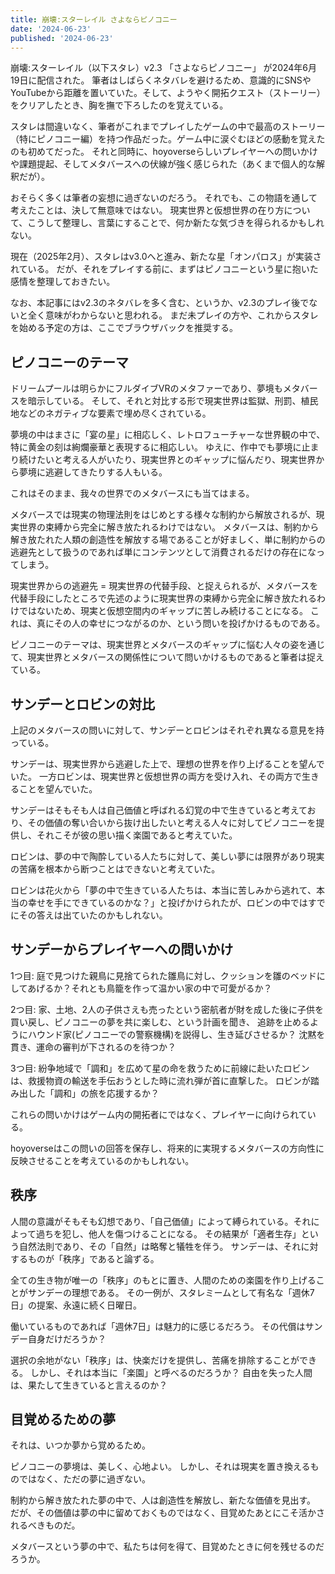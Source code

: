 ```yaml
---
title: 崩壊:スターレイル さよならピノコニー
date: '2024-06-23'
published: '2024-06-23'
---
```


崩壊:スターレイル（以下スタレ）v2.3 「さよならピノコニー」 が2024年6月19日に配信された。
筆者はしばらくネタバレを避けるため、意識的にSNSやYouTubeから距離を置いていた。そして、ようやく開拓クエスト（ストーリー）をクリアしたとき、胸を撫で下ろしたのを覚えている。

スタレは間違いなく、筆者がこれまでプレイしたゲームの中で最高のストーリー（特にピノコニー編）を持つ作品だった。ゲーム中に涙ぐむほどの感動を覚えたのも初めてだった。
それと同時に、hoyoverseらしいプレイヤーへの問いかけや課題提起、そしてメタバースへの伏線が強く感じられた（あくまで個人的な解釈だが）。

おそらく多くは筆者の妄想に過ぎないのだろう。
それでも、この物語を通して考えたことは、決して無意味ではない。
現実世界と仮想世界の在り方について、こうして整理し、言葉にすることで、何か新たな気づきを得られるかもしれない。

現在（2025年2月）、スタレはv3.0へと進み、新たな星「オンパロス」が実装されている。
だが、それをプレイする前に、まずはピノコニーという星に抱いた感情を整理しておきたい。

なお、本記事にはv2.3のネタバレを多く含む、というか、v2.3のプレイ後でないと全く意味がわからないと思われる。
まだ未プレイの方や、これからスタレを始める予定の方は、ここでブラウザバックを推奨する。


















## ピノコニーのテーマ

ドリームプールは明らかにフルダイブVRのメタファーであり、夢境もメタバースを暗示している。
そして、それと対比する形で現実世界は監獄、刑罰、植民地などのネガティブな要素で埋め尽くされている。

夢境の中はまさに「宴の星」に相応しく、レトロフューチャーな世界観の中で、特に黄金の刻は絢爛豪華と表現するに相応しい。
ゆえに、作中でも夢境に止まり続けたいと考える人がいたり、現実世界とのギャップに悩んだり、現実世界から夢境に逃避してきたりする人もいる。

これはそのまま、我々の世界でのメタバースにも当てはまる。

メタバースでは現実の物理法則をはじめとする様々な制約から解放されるが、現実世界の束縛から完全に解き放たれるわけではない。
メタバースは、制約から解き放たれた人類の創造性を解放する場であることが好ましく、単に制約からの逃避先として扱うのであれば単にコンテンツとして消費されるだけの存在になってしまう。

現実世界からの逃避先 = 現実世界の代替手段、と捉えられるが、メタバースを代替手段にしたところで先述のように現実世界の束縛から完全に解き放たれるわけではないため、現実と仮想空間内のギャップに苦しみ続けることになる。
これは、真にその人の幸せにつながるのか、という問いを投げかけるものである。

ピノコニーのテーマは、現実世界とメタバースのギャップに悩む人々の姿を通じて、現実世界とメタバースの関係性について問いかけるものであると筆者は捉えている。


## サンデーとロビンの対比

上記のメタバースの問いに対して、サンデーとロビンはそれぞれ異なる意見を持っている。

サンデーは、現実世界から逃避した上で、理想の世界を作り上げることを望んでいた。
一方ロビンは、現実世界と仮想世界の両方を受け入れ、その両方で生きることを望んでいた。

サンデーはそもそも人は自己価値と呼ばれる幻覚の中で生きていると考えており、その価値の奪い合いから抜け出したいと考える人々に対してピノコニーを提供し、それこそが彼の思い描く楽園であると考えていた。

ロビンは、夢の中で陶酔している人たちに対して、美しい夢には限界があり現実の苦痛を根本から断つことはできないと考えていた。

ロビンは花火から「夢の中で生きている人たちは、本当に苦しみから逃れて、本当の幸せを手にできているのかな？」と投げかけられたが、ロビンの中ではすでにその答えは出ていたのかもしれない。

## サンデーからプレイヤーへの問いかけ

1つ目:
庭で見つけた親鳥に見捨てられた雛鳥に対し、クッションを雛のベッドにしてあげるか？それとも鳥籠を作って温かい家の中で可愛がるか？

2つ目:
家、土地、2人の子供さえも売ったという密航者が財を成した後に子供を買い戻し、ピノコニーの夢を共に楽しむ、という計画を聞き、
追跡を止めるようにハウンド家(ピノコニーでの警察機構)を説得し、生き延びさせるか？
沈黙を貫き、運命の審判が下されるのを待つか？

3つ目:
紛争地域で「調和」を広めて星の命を救うために前線に赴いたロビンは、救援物資の輸送を手伝おうとした時に流れ弾が首に直撃した。
ロビンが踏み出した「調和」の旅を応援するか？

これらの問いかけはゲーム内の開拓者にではなく、プレイヤーに向けられている。

hoyoverseはこの問いの回答を保存し、将来的に実現するメタバースの方向性に反映させることを考えているのかもしれない。


## 秩序

人間の意識がそもそも幻想であり、「自己価値」によって縛られている。それによって過ちを犯し、他人を傷つけることになる。
その結果が「適者生存」という自然法則であり、その「自然」は略奪と犠牲を伴う。
サンデーは、それに対するものが「秩序」であると論ずる。

全ての生き物が唯一の「秩序」のもとに置き、人間のための楽園を作り上げることがサンデーの理想である。
その一例が、スタレミームとして有名な「週休7日」の提案、永遠に続く日曜日。

働いているものであれば「週休7日」は魅力的に感じるだろう。
その代償はサンデー自身だけだろうか？

選択の余地がない「秩序」は、快楽だけを提供し、苦痛を排除することができる。
しかし、それは本当に「楽園」と呼べるのだろうか？
自由を失った人間は、果たして生きていると言えるのか？


## 目覚めるための夢

それは、いつか夢から覚めるため。

ピノコニーの夢境は、美しく、心地よい。
しかし、それは現実を置き換えるものではなく、ただの夢に過ぎない。

制約から解き放たれた夢の中で、人は創造性を解放し、新たな価値を見出す。
だが、その価値は夢の中に留めておくものではなく、目覚めたあとにこそ活かされるべきものだ。

メタバースという夢の中で、私たちは何を得て、目覚めたときに何を残せるのだろうか。
